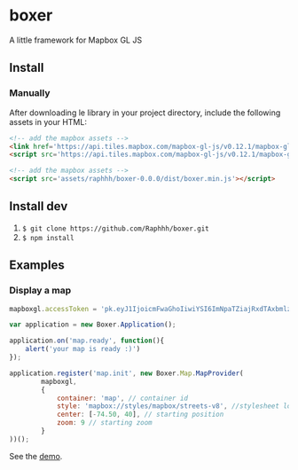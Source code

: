 # boxer
A little framework for Mapbox GL JS


## Install

### Manually

After downloading le library in your project directory, include the following assets in your HTML:

```html
<!-- add the mapbox assets -->
<link href='https://api.tiles.mapbox.com/mapbox-gl-js/v0.12.1/mapbox-gl.css' rel='stylesheet' />
<script src='https://api.tiles.mapbox.com/mapbox-gl-js/v0.12.1/mapbox-gl.js'></script>

<!-- add the mapbox assets -->
<script src='assets/raphhh/boxer-0.0.0/dist/boxer.min.js'></script>

```

## Install dev

 1. `$ git clone https://github.com/Raphhh/boxer.git`
 2. `$ npm install`


## Examples

### Display a map

```javascript
mapboxgl.accessToken = 'pk.eyJ1IjoicmFwaGhoIiwiYSI6ImNpaTZiajRxdTAxbmlzd2txbnFzOHJhZGQifQ.fazKIAAlHZWCM2RTSjU86w';

var application = new Boxer.Application();

application.on('map.ready', function(){
    alert('your map is ready :)')
});

application.register('map.init', new Boxer.Map.MapProvider(
        mapboxgl,
        {
            container: 'map', // container id
            style: 'mapbox://styles/mapbox/streets-v8', //stylesheet location
            center: [-74.50, 40], // starting position
            zoom: 9 // starting zoom
        }
))();
```

See the [demo](demo/01-display-map.html).
